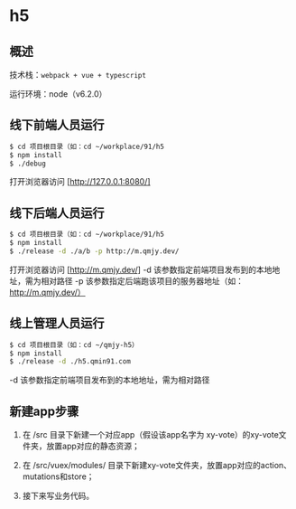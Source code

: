 # h5

## 概述

技术栈：```webpack + vue + typescript``` 

运行环境：node（v6.2.0）

## 线下前端人员运行

```bash
$ cd 项目根目录（如：cd ~/workplace/91/h5
$ npm install
$ ./debug
```

打开浏览器访问 [http://127.0.0.1:8080/]

## 线下后端人员运行

```bash
$ cd 项目根目录（如：cd ~/workplace/91/h5
$ npm install
$ ./release -d ./a/b -p http://m.qmjy.dev/
```

打开浏览器访问 [http://m.qmjy.dev/]
-d 该参数指定前端项目发布到的本地地址，需为相对路径
-p 该参数指定后端跑该项目的服务器地址（如：http://m.qmjy.dev/）

## 线上管理人员运行

```bash
$ cd 项目根目录（如：cd ~/qmjy-h5）
$ npm install
$ ./release -d ./h5.qmin91.com
```

-d 该参数指定前端项目发布到的本地地址，需为相对路径

## 新建app步骤

1. 在 /src 目录下新建一个对应app（假设该app名字为 xy-vote）的xy-vote文件夹，放置app对应的静态资源；

2. 在 /src/vuex/modules/ 目录下新建xy-vote文件夹，放置app对应的action、mutations和store；

3. 接下来写业务代码。